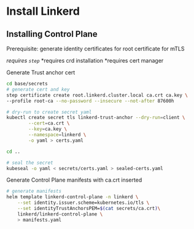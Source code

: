 # Install Linkerd
## Installing Control Plane
Prerequisite: generate identity certificates for root certificate for mTLS

*requires `step`*
*requires crd installation
*requires cert manager

Generate Trust anchor cert
```sh
cd base/secrets
# generate cert and key
step certificate create root.linkerd.cluster.local ca.crt ca.key \
--profile root-ca --no-password --insecure --not-after 87600h

# dry-run to create secret yaml
kubectl create secret tls linkerd-trust-anchor --dry-run=client \
        --cert=ca.crt \
        --key=ca.key \
        --namespace=linkerd \
        -o yaml > certs.yaml

cd ..

# seal the secret
kubeseal -o yaml < secrets/certs.yaml > sealed-certs.yaml
```

Generate Control Plane manifests with ca.crt inserted
```sh
# generate manifests
helm template linkerd-control-plane -n linkerd \
    --set identity.issuer.scheme=kubernetes.io/tls \
    --set identityTrustAnchorsPEM=$(cat secrets/ca.crt)\
    linkerd/linkerd-control-plane \
    > manifests.yaml
```
